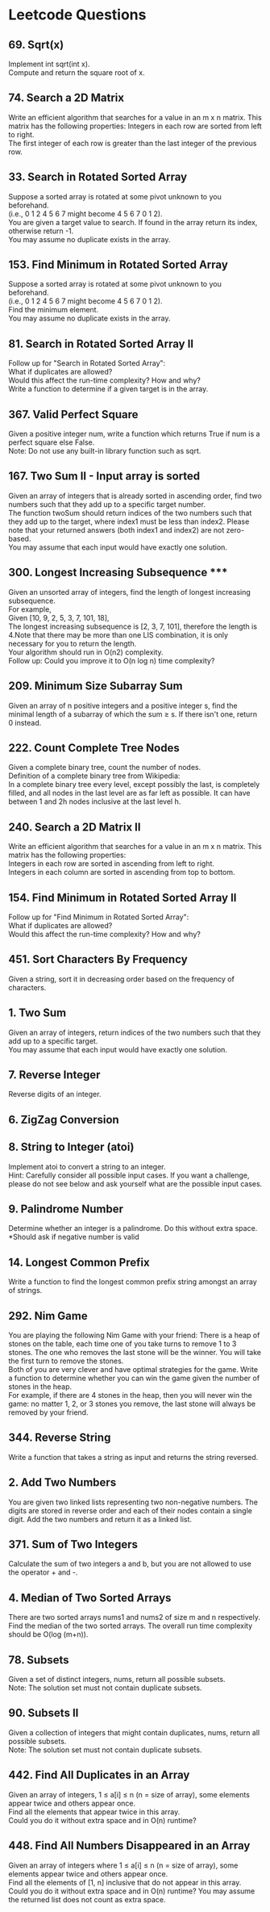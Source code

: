 # Leetcode Questions
## 69. Sqrt(x)  
Implement int sqrt(int x).  
Compute and return the square root of x.
## 74. Search a 2D Matrix  
Write an efficient algorithm that searches for a value in an m x n matrix. This matrix has the following properties:
Integers in each row are sorted from left to right.  
The first integer of each row is greater than the last integer of the previous row.  
## 33. Search in Rotated Sorted Array  
Suppose a sorted array is rotated at some pivot unknown to you beforehand.  
(i.e., 0 1 2 4 5 6 7 might become 4 5 6 7 0 1 2).  
You are given a target value to search. If found in the array return its index, otherwise return -1.  
You may assume no duplicate exists in the array.
## 153. Find Minimum in Rotated Sorted Array
Suppose a sorted array is rotated at some pivot unknown to you beforehand.  
(i.e., 0 1 2 4 5 6 7 might become 4 5 6 7 0 1 2).  
Find the minimum element.  
You may assume no duplicate exists in the array.  
## 81. Search in Rotated Sorted Array II
Follow up for "Search in Rotated Sorted Array":  
What if duplicates are allowed?  
Would this affect the run-time complexity? How and why?  
Write a function to determine if a given target is in the array.
## 367. Valid Perfect Square
Given a positive integer num, write a function which returns True if num is a perfect square else False.  
Note: Do not use any built-in library function such as sqrt.
## 167. Two Sum II - Input array is sorted
Given an array of integers that is already sorted in ascending order, find two numbers such that they add up to a specific target number.  
The function twoSum should return indices of the two numbers such that they add up to the target, where index1 must be less than index2. Please note that your returned answers (both index1 and index2) are not zero-based.  
You may assume that each input would have exactly one solution.
## 300. Longest Increasing Subsequence ***
Given an unsorted array of integers, find the length of longest increasing subsequence.  
For example,  
Given [10, 9, 2, 5, 3, 7, 101, 18],  
The longest increasing subsequence is [2, 3, 7, 101], therefore the length is 4.Note that there may be more than one LIS combination, it is only necessary for you to return the length.  
Your algorithm should run in O(n2) complexity.  
Follow up: Could you improve it to O(n log n) time complexity?
## 209. Minimum Size Subarray Sum
Given an array of n positive integers and a positive integer s, find the minimal length of a subarray of which the sum ≥ s. If there isn't one, return 0 instead.
## 222. Count Complete Tree Nodes
Given a complete binary tree, count the number of nodes.  
Definition of a complete binary tree from Wikipedia:  
In a complete binary tree every level, except possibly the last, is completely filled, and all nodes in the last level are as far left as possible. It can have between 1 and 2h nodes inclusive at the last level h.
## 240. Search a 2D Matrix II
Write an efficient algorithm that searches for a value in an m x n matrix. This matrix has the following properties:  
Integers in each row are sorted in ascending from left to right.  
Integers in each column are sorted in ascending from top to bottom.  
## 154. Find Minimum in Rotated Sorted Array II
Follow up for "Find Minimum in Rotated Sorted Array":  
What if duplicates are allowed?  
Would this affect the run-time complexity? How and why?  
## 451. Sort Characters By Frequency
Given a string, sort it in decreasing order based on the frequency of characters.
## 1. Two Sum  
Given an array of integers, return indices of the two numbers such that they add up to a specific target.  
You may assume that each input would have exactly one solution.  
## 7. Reverse Integer
Reverse digits of an integer.  
## 6. ZigZag Conversion
## 8. String to Integer (atoi)
Implement atoi to convert a string to an integer.  
Hint: Carefully consider all possible input cases. If you want a challenge, please do not see below and ask yourself what are the possible input cases.  
## 9. Palindrome Number
Determine whether an integer is a palindrome. Do this without extra space.  
*Should ask if negative number is valid
## 14. Longest Common Prefix
Write a function to find the longest common prefix string amongst an array of strings.  
## 292. Nim Game
You are playing the following Nim Game with your friend: There is a heap of stones on the table, each time one of you take turns to remove 1 to 3 stones. The one who removes the last stone will be the winner. You will take the first turn to remove the stones.  
Both of you are very clever and have optimal strategies for the game. Write a function to determine whether you can win the game given the number of stones in the heap.  
For example, if there are 4 stones in the heap, then you will never win the game: no matter 1, 2, or 3 stones you remove, the last stone will always be removed by your friend.
## 344. Reverse String
Write a function that takes a string as input and returns the string reversed.  
## 2. Add Two Numbers
You are given two linked lists representing two non-negative numbers. The digits are stored in reverse order and each of their nodes contain a single digit.   Add the two numbers and return it as a linked list.
## 371. Sum of Two Integers
Calculate the sum of two integers a and b, but you are not allowed to use the operator + and -. 
## 4. Median of Two Sorted Arrays
There are two sorted arrays nums1 and nums2 of size m and n respectively.  
Find the median of the two sorted arrays. The overall run time complexity should be O(log (m+n)). 
## 78. Subsets
Given a set of distinct integers, nums, return all possible subsets.  
Note: The solution set must not contain duplicate subsets.  
## 90. Subsets II
Given a collection of integers that might contain duplicates, nums, return all possible subsets.  
Note: The solution set must not contain duplicate subsets.  
## 442. Find All Duplicates in an Array
Given an array of integers, 1 ≤ a[i] ≤ n (n = size of array), some elements appear twice and others appear once.  
Find all the elements that appear twice in this array.  
Could you do it without extra space and in O(n) runtime?
## 448. Find All Numbers Disappeared in an Array
Given an array of integers where 1 ≤ a[i] ≤ n (n = size of array), some elements appear twice and others appear once.  
Find all the elements of [1, n] inclusive that do not appear in this array.  
Could you do it without extra space and in O(n) runtime? You may assume the returned list does not count as extra space.
